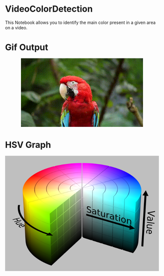 # VideoColorDetection
This Notebook allows you to identify the main color present in a given area on a video.

 # Gif Output
 <p align="center"><img src="data/gif/VideoOutput.gif"\></p>

# HSV Graph
<p align="center"><img src="640px-HSV_color_solid_cylinder_saturation_gray.png"\></p>
 

